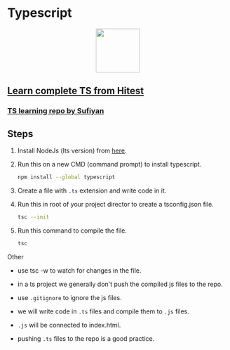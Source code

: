 # Typescript

<p align="center">
<img width="100" height="100" src="https://skillicons.dev/icons?i=ts" />
</p>

## [Learn complete TS from Hitest](https://youtu.be/30LWjhZzg50?si=jnPXMbx3GGDmAHmz)

### [TS learning repo by Sufiyan](https://github.com/InnoSufiyan/TypeScript)

## Steps

1. Install NodeJs (lts version) from [here](https://nodejs.org/en/download/prebuilt-installer).

1. Run this on a new CMD (command prompt) to install typescript.

   ```bash
   npm install --global typescript
   ```

1. Create a file with `.ts` extension and write code in it.

1. Run this in root of your project director to create a tsconfig.json file.

   ```bash
   tsc --init
   ```

1. Run this command to compile the file.

   ```bash
   tsc
   ```

Other

- use tsc -w to watch for changes in the file.
- in a ts project we generally don't push the compiled js files to the repo.

- use `.gitignore` to ignore the js files.
- we will write code in `.ts` files and compile them to `.js` files.
- `.js` will be connected to index.html.
- pushing `.ts` files to the repo is a good practice.
